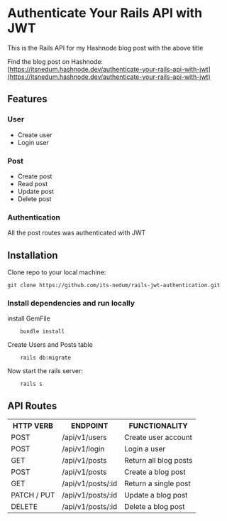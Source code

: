 # Authenticate Your Rails API with JWT

This is the Rails API for my Hashnode blog post with the above title

Find the blog post on Hashnode: [https://itsnedum.hashnode.dev/authenticate-your-rails-api-with-jwt](https://itsnedum.hashnode.dev/authenticate-your-rails-api-with-jwt) 

## Features

### User
- Create user
- Login user

### Post
- Create post
- Read post
- Update post
- Delete post

### Authentication
All the post routes was authenticated with JWT

## Installation

Clone repo to your local machine:

```git
git clone https://github.com/its-nedum/rails-jwt-authentication.git
```

### Install dependencies and run locally

install GemFile
```
    bundle install
```

Create Users and Posts table
```
    rails db:migrate
```

Now start the rails server:

```
    rails s
```

## API Routes
<table>
	<tr>
		<th>HTTP VERB</th>
		<th>ENDPOINT</th>
		<th>FUNCTIONALITY</th>
	</tr>
    <tr>
        <td>POST</td>
        <td>/api/v1/users</td>
        <td>Create user account</td>
    </tr>
    <tr>
        <td>POST</td>
        <td>/api/v1/login</td>
        <td>Login a user</td>
    </tr>
    <tr>
        <td>GET</td>
        <td>/api/v1/posts</td>
        <td>Return all blog posts</td>
    </tr>
    <tr>
        <td>POST</td>
        <td>/api/v1/posts</td>
        <td>Create a blog post</td>
    </tr>
    <tr>
        <td>GET</td>
        <td>/api/v1/posts/:id</td>
        <td>Return a single post</td>
    </tr>
    <tr>
        <td>PATCH / PUT</td>
        <td>/api/v1/posts/:id</td>
        <td>Update a blog post</td>
    </tr>
    <tr>
        <td>DELETE</td>
        <td>/api/v1/posts/:id</td>
        <td>Delete a blog post</td>
    </tr>
</table>